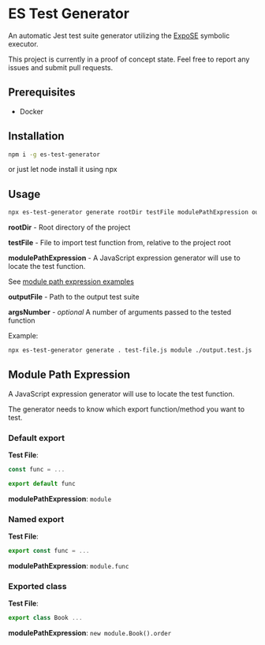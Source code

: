 # ES Test Generator

An automatic Jest test suite generator utilizing the [ExpoSE](https://github.com/ExpoSEJS/ExpoSE) symbolic executor.

This project is currently in a proof of concept state. Feel free to report any issues and submit pull requests.

## Prerequisites

- Docker

## Installation

```bash
npm i -g es-test-generator
```

or just let node install it using npx

## Usage

```bash
npx es-test-generator generate rootDir testFile modulePathExpression outputFile [argsNumber]
```

**rootDir** - Root directory of the project

**testFile** - File to import test function from, relative to the project root

**modulePathExpression** - 
A JavaScript expression generator will use to locate the test function.

See [module path expression examples](#Module-Path-Expression)

**outputFile** - Path to the output test suite

**argsNumber** - *optional* A number of arguments passed to the tested function

Example:
```bash
npx es-test-generator generate . test-file.js module ./output.test.js
```

## Module Path Expression

A JavaScript expression generator will use to locate the test function.

The generator needs to know which export function/method you want to test.


### Default export

**Test File**:
```typescript
const func = ...

export default func
```

**modulePathExpression**:
`module`

### Named export

**Test File**:
```typescript
export const func = ...
```

**modulePathExpression**:
`module.func`

### Exported class

**Test File**:
```typescript
export class Book ...
```

**modulePathExpression**:
`new module.Book().order`
